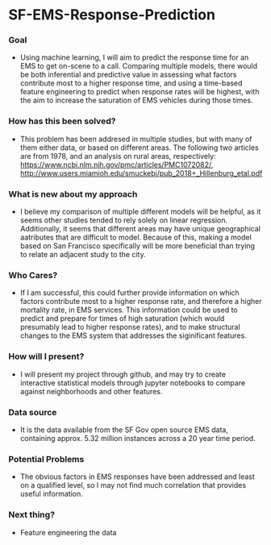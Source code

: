 # SF-EMS-Response-Prediction

### Goal
- Using machine learning, I will aim to predict the response time for an EMS to get on-scene to a call. Comparing multiple models, there would be both inferential and predictive value in assessing what factors contribute most to a higher response time, and using a time-based feature engineering to predict when response rates will be highest, with the aim to increase the saturation of EMS vehicles during those times.

### How has this been solved?
- This problem has been addresed in multiple studies, but with many of them either data, or based on different areas. The following two articles are from 1978, and an analysis on rural areas, respectively: https://www.ncbi.nlm.nih.gov/pmc/articles/PMC1072082/, http://www.users.miamioh.edu/smuckebj/pub_2018+_Hillenburg_etal.pdf

### What is new about my approach
- I believe my comparison of multiple different models will be helpful, as it seems other studies tended to rely solely on linear regression. Additionally, it seems that different areas may have unique geographical aatributes that are difficult to model. Because of this, making a model based on San Francisco specifically will be more beneficial than trying to relate an adjacent study to the city.

### Who Cares?
- If I am successful, this could further provide information on which factors contribute most to a higher response rate, and therefore a higher mortality rate, in EMS services. This information could be used to predict and prepare for times of high saturation (which would presumably lead to higher response rates), and to make structural changes to the EMS system that addresses the siginificant features. 

### How will I present?
- I will present my project through github, and may try to create interactive statistical models through jupyter notebooks to compare against neighborhoods and other features.

### Data source
- It is the data available from the SF Gov open source EMS data, containing approx. 5.32 million instances across a 20 year time period. 

### Potential Problems
- The obvious factors in EMS responses have been addressed and least on a qualified level, so I may not find much correlation that provides useful information.

### Next thing?
- Feature engineering the data

